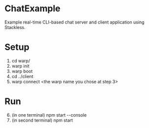 # ChatExample
Example real-time CLI-based chat server and client application using Stackless.

# Setup
1. cd warp/
2. warp init
3. warp boot
4. cd ../client
5. warp connect <the warp name you chose at step 3>

# Run
6. (in one terminal) npm start --console
7. (in second terminal) npm start
